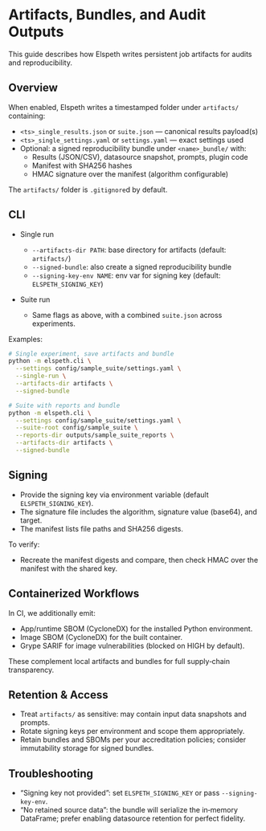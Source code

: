 # Artifacts, Bundles, and Audit Outputs

This guide describes how Elspeth writes persistent job artifacts for audits and reproducibility.

## Overview

When enabled, Elspeth writes a timestamped folder under `artifacts/` containing:

- `<ts>_single_results.json` or `suite.json` — canonical results payload(s)
- `<ts>_single_settings.yaml` or `settings.yaml` — exact settings used
- Optional: a signed reproducibility bundle under `<name>_bundle/` with:
  - Results (JSON/CSV), datasource snapshot, prompts, plugin code
  - Manifest with SHA256 hashes
  - HMAC signature over the manifest (algorithm configurable)

The `artifacts/` folder is `.gitignore`d by default.

## CLI

- Single run
  - `--artifacts-dir PATH`: base directory for artifacts (default: `artifacts/`)
  - `--signed-bundle`: also create a signed reproducibility bundle
  - `--signing-key-env NAME`: env var for signing key (default: `ELSPETH_SIGNING_KEY`)

- Suite run
  - Same flags as above, with a combined `suite.json` across experiments.

Examples:

```bash
# Single experiment, save artifacts and bundle
python -m elspeth.cli \
  --settings config/sample_suite/settings.yaml \
  --single-run \
  --artifacts-dir artifacts \
  --signed-bundle

# Suite with reports and bundle
python -m elspeth.cli \
  --settings config/sample_suite/settings.yaml \
  --suite-root config/sample_suite \
  --reports-dir outputs/sample_suite_reports \
  --artifacts-dir artifacts \
  --signed-bundle
```

## Signing

- Provide the signing key via environment variable (default `ELSPETH_SIGNING_KEY`).
- The signature file includes the algorithm, signature value (base64), and target.
- The manifest lists file paths and SHA256 digests.

To verify:
- Recreate the manifest digests and compare, then check HMAC over the manifest with the shared key.

## Containerized Workflows

In CI, we additionally emit:
- App/runtime SBOM (CycloneDX) for the installed Python environment.
- Image SBOM (CycloneDX) for the built container.
- Grype SARIF for image vulnerabilities (blocked on HIGH by default).

These complement local artifacts and bundles for full supply‑chain transparency.

## Retention & Access

- Treat `artifacts/` as sensitive: may contain input data snapshots and prompts.
- Rotate signing keys per environment and scope them appropriately.
- Retain bundles and SBOMs per your accreditation policies; consider immutability storage for signed bundles.

## Troubleshooting

- “Signing key not provided”: set `ELSPETH_SIGNING_KEY` or pass `--signing-key-env`.
- “No retained source data”: the bundle will serialize the in‑memory DataFrame; prefer enabling datasource retention for perfect fidelity.

